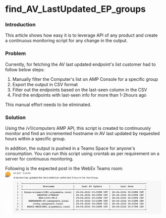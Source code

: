 # find_AV_LastUpdated_EP_groups

### Introduction
This article shows how easy it is to leverage API of any product and create a continuous monitoring script for any change in the output.

### Problem
Currently, for fetching the AV last updated endpoint's list customer had to follow below steps:
1. Manually filter the Computer's list on AMP Console for a specific group
2. Export the output in CSV format
3. Filter out the endpoints based on the last-seen column in the CSV
4. Find the endpoints with last-seen info for more than 1-2hours ago

This manual effort needs to be eliminated.


### Solution
Using the /v1/computers AMP API, this script is created to continuously monitor and find an incremented hostname in AV last updated by requested hours within a specific group.

In addition, the output is pushed in a Teams Space for anyone's consumption.
You can run this script using crontab as per requirement on a server for continuous monitoring.

Following is the expected post in the WebEx Teams room:
![find_disconnected_ep_groups_output.png](Example_Output.png)
